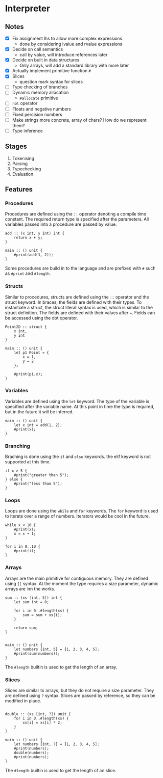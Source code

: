 # Interpreter

## Notes

- [x] Fix assignment lhs to allow more complex expressions
    - done by considering lvalue and rvalue expressions
- [x] Decide on call semantics
    - call by value, will introduce references later
- [x] Decide on built in data structures
    - Only arrays, will add a standard library with more later
- [x] Actually implement primitive function `#`
- [x] Slices
    - question mark syntax for slices
- [ ] Type checking of branches
- [ ] Dynamic memory allocation
    - `#allocate` primitive
- [ ] `not` operator
- [ ] Floats and negative numbers
- [ ] Fixed percision numbers
- [ ] Make strings more concrete, array of chars? How do we represent them?
- [ ] Type inference

## Stages

1. Tokenising
2. Parsing
3. Typechecking
4. Evaluation

## Features

### Procedures

Procedures are defined using the `::` operator denoting a compile time constant. The required return type is specified after the parameters. All variables passed into a procedure are passed by value.

```
add :: (x int, y int) int {
    return x + y;
}

main :: () unit {
    #print(add(1, 2));
}
```

Some procedures are build in to the language and are prefixed with `#` such as `#print` and `#length`.

### Structs

Similar to procedures, structs are defined using the `::` operator and the struct keyword. In braces, the fields are defined with their types. To instantiate a struct, the struct literal syntax is used, which is similar to the struct definition. The fields are defined with their values after `=`. Fields can be accessed using the dot operator.

```
Point2D :: struct {
    x int,
    y int
}

main :: () unit {
    let p1 Point = {
        x = 1,
        y = 2
    };

    #print(p1.x);
}
```

### Variables
Variables are defined using the `let` keyword. The type of the variable is specified after the variable name. At this point in time the type is required, but in the future it will be inferred.

```
main :: () unit {
    let x int = add(1, 2);
    #print(x);
}
```

### Branching

Braching is done using the `if` and `else` keywords. the elif keyword is not supported at this time.

```
if x > 5 {
    #print("greater than 5");
} else {
    #print("less than 5");
}

```

### Loops

Loops are done using the `while` and `for` keywords. The `for` keyword is used to iterate over a range of numbers. Iterators would be cool in the future.

```
while x < 10 {
    #print(x);
    x = x + 1;
}

for i in 0..10 {
    #print(i);
}
```

### Arrays

Arrays are the main primitive for contiguous memory. They are defined using `[]` syntax. At the moment the type requires a size parameter, dynamic arrays are inn the works.

```
sum :: (xs [int, 5]) int {
    let sum int = 0;

    for i in 0..#length(xs) {
        sum = sum + xs[i];
    }

    return sum;
}


main :: () unit {
    let numbers [int, 5] = [1, 2, 3, 4, 5];
    #print(sum(numbers));
}
```

The `#length` builtin is used to get the length of an array.

### Slices

Slices are similar to arrays, but they do not require a size parameter. They are defined using `?` syntax. Slices are passed by reference, so they can be modified in place.

```

double :: (xs [int, ?]) unit {
    for i in 0..#length(xs) {
        xs[i] = xs[i] * 2;
    }
}

main :: () unit {
    let numbers [int, ?] = [1, 2, 3, 4, 5];
    #print(numbers);
    double(numbers);
    #print(numbers);
}
```

The `#length` builtin is used to get the length of an slice.
